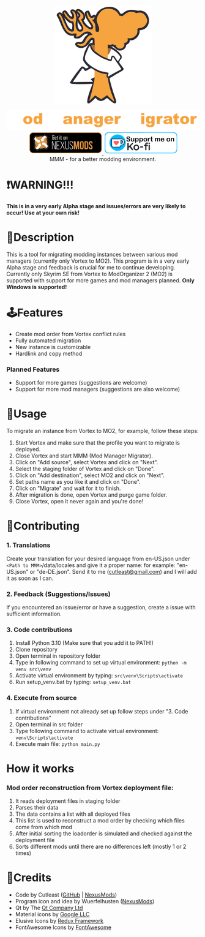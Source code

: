 <p align="center">
<picture>
  <img alt="" src="src/data/icons/mmm.svg" width=256 height=256>
</picture>
</p>
<p align="center">
<picture>
  <img alt="" src="misc_assets/HeadLineGH.svg" width=512>
</picture>
<br>
<a href="https://www.nexusmods.com/skyrimspecialedition/mods/87160"><img src="misc_assets/GiO_NM.png" height="60px"/> </a>
<a href="https://ko-fi.com/cutleast"><img src="misc_assets/KoFi.png" height="60px"/> </a>
<br>
MMM - for a better modding environment.
</p>


# ❗WARNING!!!

**This is in a very early Alpha stage and issues/errors are very likely to occur! Use at your own risk!**


# 📄Description

This is a tool for migrating modding instances between various mod managers (currently only Vortex to MO2). This program is in a very early Alpha stage and feedback is crucial for me to continue developing. Currently only Skyrim SE from Vortex to ModOrganizer 2 (MO2) is supported with support for more games and mod managers planned. **Only Windows is supported!**


# 🕹Features

- Create mod order from Vortex conflict rules
- Fully automated migration
- New instance is customizable
- Hardlink and copy method

### Planned Features
- Support for more games (suggestions are welcome)
- Support for more mod managers (suggestions are also welcome)

# 🔧Usage

To migrate an instance from Vortex to MO2, for example, follow these steps:

1. Start Vortex and make sure that the profile you want to migrate is deployed.
2. Close Vortex and start MMM (Mod Manager Migrator).
3. Click on "Add source", select Vortex and click on "Next".
4. Select the staging folder of Vortex and click on "Done".
5. Click on "Add destination", select MO2 and click on "Next".
6. Set paths name as you like it and click on "Done".
7. Click on "Migrate" and wait for it to finish.
8. After migration is done, open Vortex and purge game folder.
9. Close Vortex, open it never again and you're done!


# 🫶Contributing

### 1. Translations

Create your translation for your desired language from en-US.json under `<Path to MMM>`/data/locales and give it a proper name: for example: "en-US.json" or "de-DE.json". Send it to me (cutleast@gmail.com) and I will add it as soon as I can.

### 2. Feedback (Suggestions/Issues)

If you encountered an issue/error or have a suggestion, create a issue with sufficient information.

### 3. Code contributions

1. Install Python 3.10 (Make sure that you add it to PATH!)
2. Clone repository
3. Open terminal in repository folder
4. Type in following command to set up virtual environment:
   `python -m venv src\venv`
5. Activate virtual environment by typing:
   `src\venv\Scripts\activate`
6. Run setup_venv.bat by typing:
   `setup_venv.bat`

### 4. Execute from source

1. If virtual environment not already set up follow steps under "3. Code contributions"
2. Open terminal in src folder
3. Type following command to activate virtual environment:
   `venv\Scripts\activate`
4. Execute main file:
   `python main.py`

# How it works
### Mod order reconstruction from Vortex deployment file:
1. It reads deployment files in staging folder
2. Parses their data
3. The data contains a list with all deployed files
4. This list is used to reconstruct a mod order by checking which files come from which mod
5. After initial sorting the loadorder is simulated and checked against the deployment file
6. Sorts different mods until there are no differences left (mostly 1 or 2 times)


# 🔗Credits

- Code by Cutleast ([GitHub](https://github.com/Cutleast) | [NexusMods](https://www.nexusmods.com/users/65733731))
- Program icon and idea by Wuerfelhusten ([NexusMods](https://www.nexusmods.com/users/122160268))
- Qt by The [Qt Company Ltd](https://qt.io)
- Material icons by [Google LLC](https://github.com/google/material-design-icons)
- Elusive Icons by [Redux Framework](http://elusiveicons.com/)
- FontAwesome Icons by [FontAwesome](https://github.com/FortAwesome/Font-Awesome)
